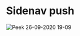 # Sidenav push

![Peek 26-09-2020 19-09](https://user-images.githubusercontent.com/60434681/94351125-f7727800-002b-11eb-8c02-aa053c17eb9c.gif)

